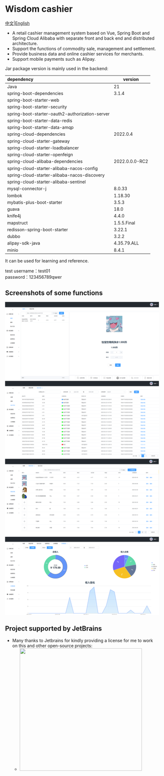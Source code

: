 # Wisdom cashier
[中文](README.md)|[English](README-EN.md)
- A retail cashier management system based on Vue, Spring Boot and Spring Cloud Alibaba with separate front and back end and distributed architecture.
- Support the functions of commodity sale, management and settlement.
- Provide business data and online cashier services for merchants.
- Support mobile payments such as Alipay.

Jar package version is mainly used in the backend:

| dependency                                      | version        |
|:------------------------------------------------|----------------|
| Java                                            | 21             |
| spring-boot-dependencies                        | 3.1.4          |
| spring-boot-starter-web                         |                |
| spring-boot-starter-security                    |                |
| spring-boot-starter-oauth2-authorization-server |                |
| spring-boot-starter-data-redis                  |                |
| spring-boot-starter-data-amqp                   |                |
| spring-cloud-dependencies                       | 2022.0.4       |
| spring-cloud-starter-gateway                    |                |
| spring-cloud-starter-loadbalancer               |                |
| spring-cloud-starter-openfeign                  |                |
| spring-cloud-alibaba-dependencies               | 2022.0.0.0-RC2 |
| spring-cloud-starter-alibaba-nacos-config       |                |
| spring-cloud-starter-alibaba-nacos-discovery    |                |
| spring-cloud-starter-alibaba-sentinel           |                |
| mysql-connector-j                               | 8.0.33         |
| lombok                                          | 1.18.30        |
| mybatis-plus-boot-starter                       | 3.5.3          |
| guava                                           | 18.0           |
| knife4j                                         | 4.4.0          |
| mapstruct                                       | 1.5.5.Final    |
| redisson-spring-boot-starter                    | 3.22.1         |
| dubbo                                           | 3.2.2          |
| alipay-sdk-java                                 | 4.35.79.ALL    |
| minio                                           | 8.4.1          |

It can be used for learning and reference.



test username：test01\
password：123456789qwer



## Screenshots of some functions

![img.png](img.png)
![img_1.png](img_1.png)
![img_2.png](img_2.png)
![img_3.png](img_3.png)



## Project supported by JetBrains

  - Many thanks to Jetbrains for kindly providing a license for me to work on this and other open-source projects:
    - <img height="400" src="https://cdn.dianaforever.cn/oss/2025/03/26/idea.ico" width="400"/>

